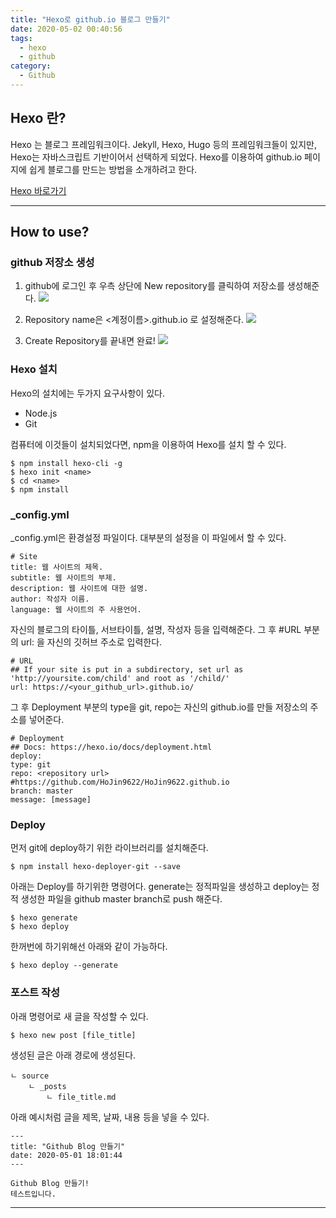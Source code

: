 ```yaml
---
title: "Hexo로 github.io 블로그 만들기"
date: 2020-05-02 00:40:56
tags:
  - hexo
  - github
category:
  - Github
---
```


## Hexo 란?

Hexo 는 블로그 프레임워크이다.
Jekyll, Hexo, Hugo 등의 프레임워크들이 있지만, Hexo는 자바스크립트 기반이어서 선택하게 되었다.
Hexo를 이용하여 github.io 페이지에 쉽게 블로그를 만드는 방법을 소개하려고 한다.

<a href="https://hexo.io/ko/index.html" target="_blank">Hexo 바로가기</a>

---

## How to use?

### github 저장소 생성

1. github에 로그인 후 우측 상단에 New repository를 클릭하여 저장소를 생성해준다.
   <img src="http://drive.google.com/uc?export=view&id=1NT1Rfytub32UKZqOdN8MV4brDVrdWrTR" />

2. Repository name은 <계정이름>.github.io 로 설정해준다.
   <img src="http://drive.google.com/uc?export=view&id=1FqcbGS4cpqQZsWB3YKhR_kr0ezOzQJjx" />

3. Create Repository를 끝내면 완료!
   <img src="http://drive.google.com/uc?export=view&id=1fhxqctrI5Z3MaxinNcuifc0xLshQ7R0l" />

### Hexo 설치

Hexo의 설치에는 두가지 요구사항이 있다.

<ul>
    <li>Node.js</li>
    <li>Git</li>
</ul>
컴퓨터에 이것들이 설치되었다면, npm을 이용하여 Hexo를 설치 할 수 있다.

    $ npm install hexo-cli -g
    $ hexo init <name>
    $ cd <name>
    $ npm install

### \_config.yml

\_config.yml은 환경설정 파일이다.
대부분의 설정을 이 파일에서 할 수 있다.

    # Site
    title: 웹 사이트의 제목.
    subtitle: 웹 사이트의 부제.
    description: 웹 사이트에 대한 설명.
    author: 작성자 이름.
    language: 웹 사이트의 주 사용언어.

자신의 블로그의 타이틀, 서브타이틀, 설명, 작성자 등을 입력해준다.
그 후 #URL 부분의 url: 을 자신의 깃허브 주소로 입력한다.

    # URL
    ## If your site is put in a subdirectory, set url as 'http://yoursite.com/child' and root as '/child/'
    url: https://<your_github_url>.github.io/

그 후 Deployment 부분의 type을 git, repo는 자신의 github.io를 만들 저장소의 주소를 넣어준다.

    # Deployment
    ## Docs: https://hexo.io/docs/deployment.html
    deploy:
    type: git
    repo: <repository url> #https://github.com/HoJin9622/HoJin9622.github.io
    branch: master
    message: [message]

### Deploy

먼저 git에 deploy하기 위한 라이브러리를 설치해준다.

    $ npm install hexo-deployer-git --save

아래는 Deploy를 하기위한 명령어다.
generate는 정적파일을 생성하고
deploy는 정적 생성한 파일을 github master branch로 push 해준다.

    $ hexo generate
    $ hexo deploy

한꺼번에 하기위해선 아래와 같이 가능하다.

    $ hexo deploy --generate

### 포스트 작성

아래 명령어로 새 글을 작성할 수 있다.

    $ hexo new post [file_title]

생성된 글은 아래 경로에 생성된다.

    ㄴ source
        ㄴ _posts
            ㄴ file_title.md

아래 예시처럼 글을 제목, 날짜, 내용 등을 넣을 수 있다.

    ---
    title: "Github Blog 만들기"
    date: 2020-05-01 18:01:44
    ---

    Github Blog 만들기!
    테스트입니다.

---
